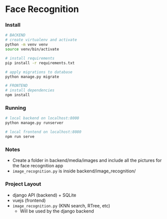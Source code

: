# Face Recognition

### Install
```bash
# BACKEND
# create virtualenv and activate
python -m venv venv
source venv/bin/activate

# install requirements
pip install -r requirements.txt

# apply migrations to database
python manage.py migrate
```
```bash
# FRONTEND
# install dependencies
npm install
```

### Running

```bash
# local backend on localhost:8000
python manage.py runserver

# local frontend on localhost:8080
npm run serve
```

### Notes
- Create a folder in backend/media/images and include all the pictures for the face recognition app
- `image_recognition.py` is inside backend/image_recognition/

### Project Layout
- django API (backend) + SQLite
- vuejs (frontend)
- `image_recognition.py` (KNN search, RTree, etc)
	- Will be used by the django backend
